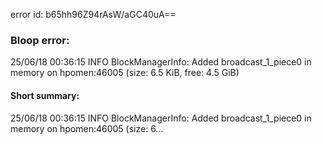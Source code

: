 error id: b65hh96Z94rAsW/aGC40uA==
### Bloop error:

25/06/18 00:36:15 INFO BlockManagerInfo: Added broadcast_1_piece0 in memory on hpomen:46005 (size: 6.5 KiB, free: 4.5 GiB)
#### Short summary: 

25/06/18 00:36:15 INFO BlockManagerInfo: Added broadcast_1_piece0 in memory on hpomen:46005 (size: 6...